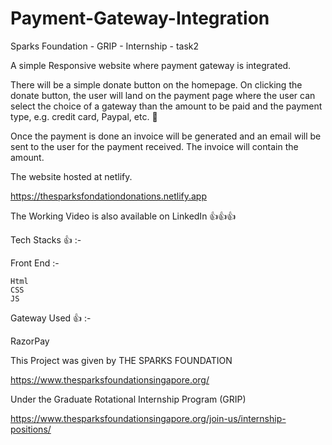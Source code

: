 # Payment-Gateway-Integration
Sparks Foundation - GRIP - Internship - task2

A simple Responsive website where payment gateway is integrated. 

There will be a simple donate button on the homepage. On clicking the donate button, the user will land on the payment page where the user can select the choice of a gateway than the amount to be paid and the payment type, e.g. credit card, Paypal, etc. 💯

Once the payment is done an invoice will be generated and an email will be sent to the user for the payment received. The invoice will contain the amount. 

The website hosted at netlify.

https://thesparksfondationdonations.netlify.app

The Working Video is also available on LinkedIn 👍👍👍




Tech Stacks 👍 :-

Front End :-

    Html
    CSS
    JS
Gateway Used 👍 :-

RazorPay


This Project was given by THE SPARKS FOUNDATION

https://www.thesparksfoundationsingapore.org/

Under the Graduate Rotational Internship Program (GRIP)

https://www.thesparksfoundationsingapore.org/join-us/internship-positions/
